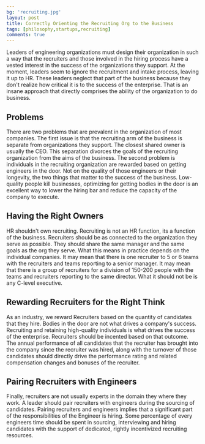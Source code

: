 ```yaml
---
bg: 'recruiting.jpg'
layout: post
title: Correctly Orienting the Recruiting Org to the Business
tags: [philosophy,startups,recruiting]
comments: true
---
```


Leaders of engineering organizations must design their organization in
such a way that the recruiters and those involved in the hiring
process have a vested interest in the success of the organizations
they support. At the moment, leaders seem to ignore the recruitment
and intake process, leaving it up to HR. These leaders neglect that
part of the business because they don't realize how critical it is to
the success of the enterprise. That is an insane approach that
directly comprises the ability of the organization to do business.

## Problems

There are two problems that are prevalent in the organization of most
companies. The first issue is that the recruiting arm of the business
is separate from organizations they support. The closest shared owner
is usually the CEO. This separation divorces the goals of the
recruiting organization from the aims of the business. The second
problem is individuals in the recruiting organization are rewarded
based on getting engineers in the door. Not on the quality of those
engineers or their longevity, the two things that matter to the
success of the business. Low-quality people kill businesses,
optimizing for getting bodies in the door is an excellent way to lower
the hiring bar and reduce the capacity of the company to execute.

## Having the Right Owners

HR shouldn't own recruiting. Recruiting is not an HR function, its a
function of the business. Recruiters should be as connected to the
organization they serve as possible. They should share the same
manager and the same goals as the org they serve. What this means in
practice depends on the individual companies. It may mean that there
is one recruiter to 5 or 6 teams with the recruiters and teams
reporting to a senior manager. It may mean that there is a group of
recruiters for a division of 150-200 people with the teams and
recruiters reporting to the same director.  What it should not be is
any C-level executive.

## Rewarding Recruiters for the Right Think

As an industry, we reward Recruiters based on the quantity of
candidates that they hire. Bodies in the door are not what drives a
company's success.  Recruiting and retaining high-quality individuals
is what drives the success of the enterprise.  Recruiters should be
incented based on that outcome. The annual performance of all
candidates that the recruiter has brought into the company since the
recruiter was hired, along with the turnover of those candidates should
directly drive the performance rating and related compensation changes
and bonuses of the recruiter.

## Pairing Recruiters with Engineers

Finally, recruiters are not usually experts in the domain they where
they work. A leader should pair recruiters with engineers during the
sourcing of candidates. Pairing recruiters and engineers implies that
a significant part of the responsibilities of the Engineer is
hiring. Some percentage of every engineers time should be spent in
sourcing, interviewing and hiring candidates with the support of
dedicated, rightly incentivized recruiting resources.